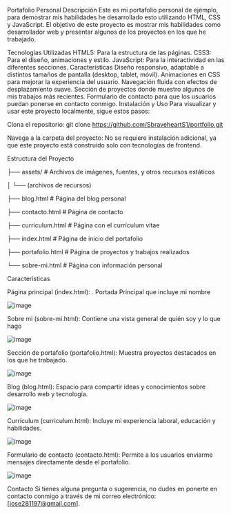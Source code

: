 Portafolio Personal
Descripción
Este es mi portafolio personal de ejemplo, para demostrar mis habilidades he desarrollado esto utilizando HTML, CSS y JavaScript. 
El objetivo de este proyecto es mostrar mis habilidades como desarrollador web y presentar algunos de los proyectos en los que he trabajado.

Tecnologías Utilizadas
HTML5: Para la estructura de las páginas.
CSS3: Para el diseño, animaciones y estilo.
JavaScript: Para la interactividad en las diferentes secciones.
Características
Diseño responsivo, adaptable a distintos tamaños de pantalla (desktop, tablet, móvil).
Animaciones en CSS para mejorar la experiencia del usuario.
Navegación fluida con efectos de desplazamiento suave.
Sección de proyectos donde muestro algunos de mis trabajos más recientes.
Formulario de contacto para que los usuarios puedan ponerse en contacto conmigo.
Instalación y Uso
Para visualizar y usar este proyecto localmente, sigue estos pasos:

Clona el repositorio:
git clone https://github.com/SbraveheartS1/portfolio.git

Navega a la carpeta del proyecto:
No se requiere instalación adicional, ya que este proyecto está construido solo con tecnologías de frontend.

Estructura del Proyecto


├── assets/               # Archivos de imágenes, fuentes, y otros recursos estáticos

│   └── (archivos de recursos)

├── blog.html             # Página del blog personal

├── contacto.html         # Página de contacto

├── curriculum.html       # Página con el currículum vitae

├── index.html            # Página de inicio del portafolio

├── portafolio.html       # Página de proyectos y trabajos realizados

└── sobre-mi.html         # Página con información personal

Características

Página principal (index.html): . Portada Principal que incluye mi nombre

![image](https://github.com/user-attachments/assets/1b5877ed-c323-4b73-872b-6716737f46cd)

Sobre mi (sobre-mi.html): Contiene una vista general de quién soy y lo que hago

![image](https://github.com/user-attachments/assets/1fd657b8-ee57-4f66-888c-48519974fb91)

Sección de portafolio (portafolio.html): Muestra proyectos destacados en los que he trabajado.

![image](https://github.com/user-attachments/assets/01f38766-0b9c-4fbc-9646-14591427faf8)

Blog (blog.html): Espacio para compartir ideas y conocimientos sobre desarrollo web y tecnología.

![image](https://github.com/user-attachments/assets/63e973d2-95f8-4ebe-926e-ee2c2ad62887)

Currículum (curriculum.html): Incluye mi experiencia laboral, educación y habilidades.

![image](https://github.com/user-attachments/assets/3111ff58-b436-4b3b-af22-0f2b74911463)

Formulario de contacto (contacto.html): Permite a los usuarios enviarme mensajes directamente desde el portafolio.

![image](https://github.com/user-attachments/assets/ee5151e1-67f1-4e40-9c1b-26baaa44e05f)


Contacto
Si tienes alguna pregunta o sugerencia, no dudes en ponerte en contacto conmigo a través de mi correo electrónico: [jose281197@gmail.com].

